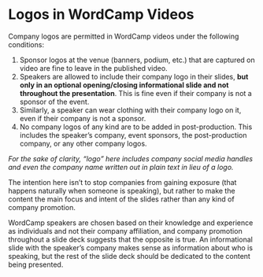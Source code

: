 # Logos in WordCamp Videos

Company logos are permitted in WordCamp videos under the following conditions:

1.  Sponsor logos at the venue (banners, podium, etc.) that are captured on video are fine to leave in the published video.
2.  Speakers are allowed to include their company logo in their slides, **but only in an optional opening/closing informational slide and not throughout the presentation**. This is fine even if their company is not a sponsor of the event.
3.  Similarly, a speaker can wear clothing with their company logo on it, even if their company is not a sponsor.
4.  No company logos of any kind are to be added in post-production. This includes the speaker’s company, event sponsors, the post-production company, or any other company logos.

*For the sake of clarity, “logo” here includes company social media handles and even the company name written out in plain text in lieu of a logo.*

The intention here isn’t to stop companies from gaining exposure (that happens naturally when someone is speaking), but rather to make the content the main focus and intent of the slides rather than any kind of company promotion.

WordCamp speakers are chosen based on their knowledge and experience as individuals and not their company affiliation, and company promotion throughout a slide deck suggests that the opposite is true. An informational slide with the speaker’s company makes sense as information about who is speaking, but the rest of the slide deck should be dedicated to the content being presented.

<!--
*   [To-do](# "To-do")
-->
